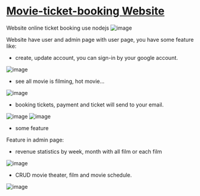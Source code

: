 ﻿# [Movie-ticket-booking Website](https://ltw2-skycinema.herokuapp.com/user/)

 
Website online ticket booking use nodejs
![image](https://user-images.githubusercontent.com/43676655/128635349-5512f278-be9d-479b-b3a3-58575207b14a.png)

Website have user and admin page
with user page, you have some feature like:
  - create, update account, you can sign-in by your google account. 
  
  ![image](https://user-images.githubusercontent.com/43676655/128635545-69ca678e-7be8-4d0e-909e-3b44709e4c91.png)

  - see all movie is filming, hot movie...
  
  ![image](https://user-images.githubusercontent.com/43676655/128635630-cdd45c42-36df-43cb-9e83-5225e0f771d7.png)

  - booking tickets, payment and ticket will send to your email.
  
  ![image](https://user-images.githubusercontent.com/43676655/128635763-554583c9-12ee-4d5a-9f00-fc4ea1ef9896.png)
  ![image](https://user-images.githubusercontent.com/43676655/128635792-301346a5-ec4e-4cd6-bd80-3c4376b36efd.png)

  - some feature
  
Feature in admin page:

  - revenue statistics by week, month with all film or each film
  
  ![image](https://user-images.githubusercontent.com/43676655/128635833-5e79d3c7-a7fd-4e1c-94c0-c46d601ec1d8.png)
 
  - CRUD movie theater, film and movie schedule.
  
  ![image](https://user-images.githubusercontent.com/43676655/128635936-7863dd57-b28e-437c-aca9-082bd7298b61.png)


